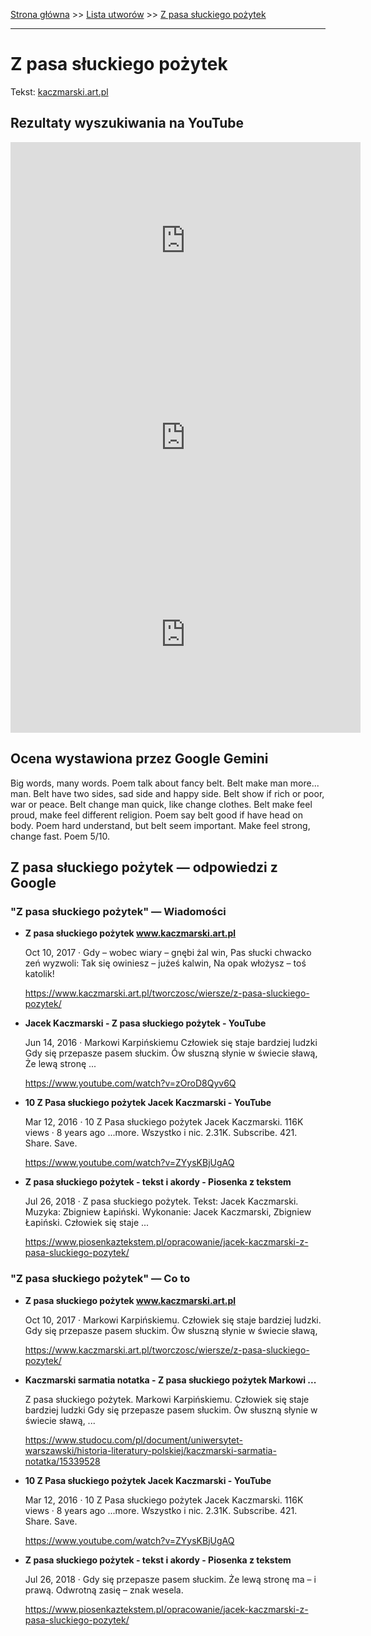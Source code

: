 [Strona główna](../index.md) >> [Lista utworów](../list.md) >> [Z pasa słuckiego pożytek](671.md)

---

# Z pasa słuckiego pożytek

Tekst: [kaczmarski.art.pl](https://www.kaczmarski.art.pl/tworczosc/wiersze/z-pasa-sluckiego-pozytek/)

## Rezultaty wyszukiwania na YouTube

<iframe width="560" height="315" src="https://www.youtube.com/embed/ZYysKBjUgAQ?si=IdontcarewhotheIRSsendsImnotpayingtaxes" title="YouTube video player" frameborder="0" allow="accelerometer; autoplay; clipboard-write; encrypted-media; gyroscope; picture-in-picture; web-share" referrerpolicy="strict-origin-when-cross-origin" allowfullscreen></iframe>

<iframe width="560" height="315" src="https://www.youtube.com/embed/lrNsmMpvbAk?si=IdontcarewhotheIRSsendsImnotpayingtaxes" title="YouTube video player" frameborder="0" allow="accelerometer; autoplay; clipboard-write; encrypted-media; gyroscope; picture-in-picture; web-share" referrerpolicy="strict-origin-when-cross-origin" allowfullscreen></iframe>

<iframe width="560" height="315" src="https://www.youtube.com/embed/P0_6EfWAD8A?si=IdontcarewhotheIRSsendsImnotpayingtaxes" title="YouTube video player" frameborder="0" allow="accelerometer; autoplay; clipboard-write; encrypted-media; gyroscope; picture-in-picture; web-share" referrerpolicy="strict-origin-when-cross-origin" allowfullscreen></iframe>

## Ocena wystawiona przez Google Gemini

Big words, many words. Poem talk about fancy belt. Belt make man more... man. Belt have two sides, sad side and happy side. Belt show if rich or poor, war or peace. Belt change man quick, like change clothes. Belt make feel proud, make feel different religion. Poem say belt good if have head on body. Poem hard understand, but belt seem important. Make feel strong, change fast. Poem 5/10.


## Z pasa słuckiego pożytek — odpowiedzi z Google

### "Z pasa słuckiego pożytek" — Wiadomości

- **Z pasa słuckiego pożytek www.kaczmarski.art.pl**

    Oct 10, 2017  ·  Gdy – wobec wiary – gnębi żal win, Pas słucki chwacko zeń wyzwoli: Tak się owiniesz – jużeś kalwin, Na opak włożysz – toś katolik! 

   <https://www.kaczmarski.art.pl/tworczosc/wiersze/z-pasa-sluckiego-pozytek/>
- **Jacek Kaczmarski - Z pasa słuckiego pożytek - YouTube**

    Jun 14, 2016  ·  Markowi Karpińskiemu Człowiek się staje bardziej ludzki Gdy się przepasze pasem słuckim. Ów słuszną słynie w świecie sławą, Że lewą stronę ... 

   <https://www.youtube.com/watch?v=zOroD8Qyv6Q>
- **10 Z Pasa słuckiego pożytek Jacek Kaczmarski - YouTube**

    Mar 12, 2016  ·  10 Z Pasa słuckiego pożytek Jacek Kaczmarski. 116K views · 8 years ago ...more. Wszystko i nic. 2.31K. Subscribe. 421. Share. Save. 

   <https://www.youtube.com/watch?v=ZYysKBjUgAQ>
- **Z pasa słuckiego pożytek - tekst i akordy - Piosenka z tekstem**

    Jul 26, 2018  ·  Z pasa słuckiego pożytek. Tekst: Jacek Kaczmarski. Muzyka: Zbigniew Łapiński. Wykonanie: Jacek Kaczmarski, Zbigniew Łapiński. Człowiek się staje ... 

   <https://www.piosenkaztekstem.pl/opracowanie/jacek-kaczmarski-z-pasa-sluckiego-pozytek/>

### "Z pasa słuckiego pożytek" — Co to

- **Z pasa słuckiego pożytek www.kaczmarski.art.pl**

    Oct 10, 2017  ·  Markowi Karpińskiemu. Człowiek się staje bardziej ludzki. Gdy się przepasze pasem słuckim. Ów słuszną słynie w świecie sławą, 

   <https://www.kaczmarski.art.pl/tworczosc/wiersze/z-pasa-sluckiego-pozytek/>
- **Kaczmarski sarmatia notatka - Z pasa słuckiego pożytek Markowi ...**

    Z pasa słuckiego pożytek. Markowi Karpińskiemu. Człowiek się staje bardziej ludzki Gdy się przepasze pasem słuckim. Ów słuszną słynie w świecie sławą, ... 

   <https://www.studocu.com/pl/document/uniwersytet-warszawski/historia-literatury-polskiej/kaczmarski-sarmatia-notatka/15339528>
- **10 Z Pasa słuckiego pożytek Jacek Kaczmarski - YouTube**

    Mar 12, 2016  ·  10 Z Pasa słuckiego pożytek Jacek Kaczmarski. 116K views · 8 years ago ...more. Wszystko i nic. 2.31K. Subscribe. 421. Share. Save. 

   <https://www.youtube.com/watch?v=ZYysKBjUgAQ>
- **Z pasa słuckiego pożytek - tekst i akordy - Piosenka z tekstem**

    Jul 26, 2018  ·  Gdy się przepasze pasem słuckim. Że lewą stronę ma – i prawą. Odwrotną zasię – znak wesela. 

   <https://www.piosenkaztekstem.pl/opracowanie/jacek-kaczmarski-z-pasa-sluckiego-pozytek/>

